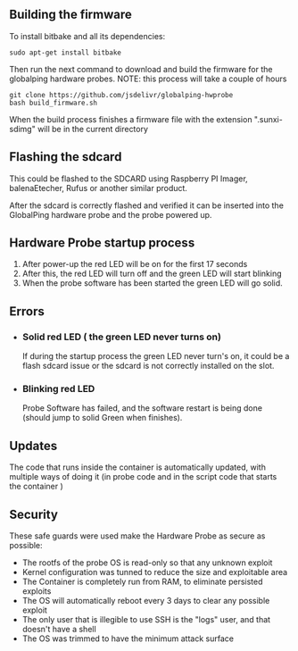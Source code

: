 ## Building the firmware

To install bitbake and all its dependencies:

```
sudo apt-get install bitbake
```

Then run the next command to download and build the firmware for the globalping hardware probes.
NOTE: this process will take a couple of hours

```
git clone https://github.com/jsdelivr/globalping-hwprobe
bash build_firmware.sh 
```

When the build process finishes a firmware file with the extension ".sunxi-sdimg" will be in the current directory 

## Flashing the sdcard

This could be flashed to the SDCARD using Raspberry PI Imager, balenaEtecher, Rufus or another similar product.

After the sdcard is correctly flashed and verified it can be inserted into the GlobalPing hardware probe and the probe powered up.


## Hardware Probe startup process

 1. After power-up the red LED will be on for the first 17 seconds
 2. After this, the red LED will turn off and the green LED will start blinking
 3. When the probe software has been started the green LED will go solid.

## Errors 

 - ### Solid red LED ( the green LED never turns on)
      If during the startup process the green LED never turn's on, it could be a flash sdcard issue or the sdcard is not correctly installed on the slot.
 - ### Blinking red LED
      Probe Software has failed, and the software restart is being done  (should jump to solid Green when finishes).

## Updates

The code that runs inside the container is automatically updated, with multiple ways of doing it (in probe code and in the script code that starts the container )

## Security

These safe guards were used make the Hardware Probe as secure as possible:

 - The rootfs of the probe OS is read-only so that any unknown exploit 
 - Kernel configuration was tunned to reduce the size and exploitable area
 - The Container is completely run from RAM, to eliminate persisted exploits
 - The OS will automatically reboot every 3 days to clear any possible exploit 
 - The only user that is illegible to use SSH is the "logs" user, and that doesn't have a shell
 - The OS was trimmed to have the minimum attack surface
 


